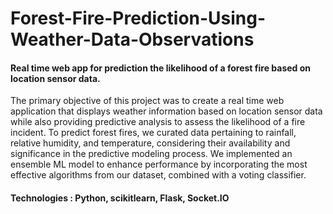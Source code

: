 <h1>Forest-Fire-Prediction-Using-Weather-Data-Observations</h1> 

#### Real time web app for prediction the likelihood of a forest fire based on location sensor data.

The primary objective of this project was to create a real time web application that displays weather information based on location sensor data while also providing predictive analysis to assess the likelihood of a fire incident. To predict forest fires, we curated data pertaining to rainfall, relative humidity, and temperature, considering their availability and significance in the predictive modeling process. We implemented an ensemble ML model to enhance performance by incorporating the most effective algorithms from our dataset, combined with a voting classifier.

#### Technologies : Python, scikitlearn, Flask, Socket.IO
